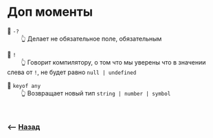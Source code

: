 # Доп моменты

🔹 `-?`  
&emsp;&emsp; 👆 Делает не обязательное поле, обязательным

       
🔹 `!`  
&emsp;&emsp; 👆 Говорит компилятору, о том что мы уверены что в значении слева от `!`, не будет равно `null | undefined`


🔹 `keyof any`  
&emsp;&emsp; 👆 Возвращает новый тип `string | number | symbol`


<br>

### ⟵ **<a href="../../readme.md">Назад</a>**